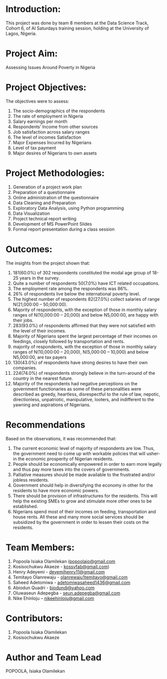 # Introduction:
This project was done by team 8 members at the Data Science Track, Cohort 6, of AI Saturdays training session, holding at the University of Lagos, Nigeria. 

# Project Aim:
Assessing Issues Around Poverty in Nigeria

# Project Objectives:
The objectives were to assess:
1.	The socio-demographics of the respondents
2.	The rate of employment in Nigeria
3.	Salary earnings per month
4.	Respondents’ Income from other sources 
5.	Job satisfaction across salary ranges
6.	The level of incomes Satisfaction 
7.	Major Expenses Incurred by Nigerians
8.	Level of tax payment
9.	Major desires of Nigerians to own assets 

# Project Methodologies:
1.	Generation of a project work plan
2.	Preparation of a questionnaire
3.	Online administration of the questionnaire
4.	Data Cleaning and Preparation
5.	Exploratory Data Analysis, using Python programming
6.	Data Visualization
7.	Project technical report writing
8.	Development of MS PowerPoint Slides
9.	Formal report presentation during a class session

# Outcomes:
The insights from the project shown that:
1.	181(60.0%) of 302 respondents constituted the modal age group of 18-25 years in the survey.
2.	Quite a number of respondents 50(7.0%) have ICT related occupations.
3.	The employment rate among the respondents was 86%.
4.	26% of respondents live below the international poverty level.
5.	The highest number of respondents 82(27.0%) collect salaries of range N(21,000:00 – 50,000:00).
6.	Majority of respondents, with the exception of those in monthly salary ranges of N(10,000:00 – 20,000) and below N5,000:00, are happy with their jobs.
7.	283(93.0%) of respondents affirmed that they were not satisfied with the level of their incomes.
8.	Majority of Nigerians spent the largest percentage of their incomes on feedings, closely followed by transportation and rents.
9.	majority of respondents, with the exception of those in monthly salary ranges of N(10,000:00 – 20,000), N(5,000:00 – 10,000) and below N5,000:00, are tax payers
10.	130(43.0%) of respondents have strong desires to have their own companies.
11.	224(74.0%) of respondents strongly believe in the turn-around of the country in the nearest future.
12.	Majority of the respondents had negative perceptions on the government functionaries as some of these personalities were described as greedy, heartless, disrespectful to the rule of law, nepotic, directionless, unpatriotic, manipulative, looters, and indifferent to the yawning and aspirations of Nigerians.
 
# Recommendations
Based on the observations, it was recommended that:
1.	The current economic level of majority of respondents are low. Thus, the government need to come up with workable policies that will usher-in the economic prosperity of Nigerian residents.
2.	People should be economically empowered in order to earn more legally and thus pay more taxes into the covers of governments.
3.	Palliative measures should be made available to the frustrated and/or jobless residents.
4.	Government should help in diversifying the economy in other for the residents to have more economic powers.  
5.	There should be provision of infrastructures for the residents. This will help the existing SMEs to grow and stimulate more other ones to be established.
6.	Nigerians spend most of their incomes on feeding, transportation and house rents. All these and many more social services should be subsidized by the government in order to lessen their costs on the residents.

# Team Members:
1.	Popoola Isiaka Olamilekan (popoolaio@gmail.com 
2.	Kosisochukwu Akaeze  - kossyfab@gmail.com)
3.	Henry Adeyemi - deyemihenry11@gmail.com 
4.	Temitayo Olanrewaju - olanrewaju1temitayo@gmail.com
5.	Saheed Adetomiwa - adetomiwasaheed1436@gmail.com
6.	Abiodun Quadri - biodundj@yahoo.com
7.	Oluwaseun  Adepegba - seun.adepegba@gmail.com 
8.	Nike Ehinloju – nikeehinloju@gmail.com 

# Contributors:
1.	Popoola Isiaka Olamilekan 
2.	Kosisochukwu Akaeze

# Author and Team Lead
POPOOLA, Isiaka Olamilekan
